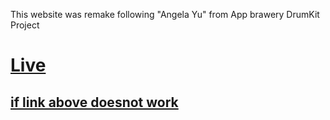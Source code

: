 This website was remake following "Angela Yu" from App brawery DrumKit Project


# [Live](https://sachinGali.github.io/drumkitAB-2/)
## [if link above doesnot work](https://candede7.netlify.app/)
